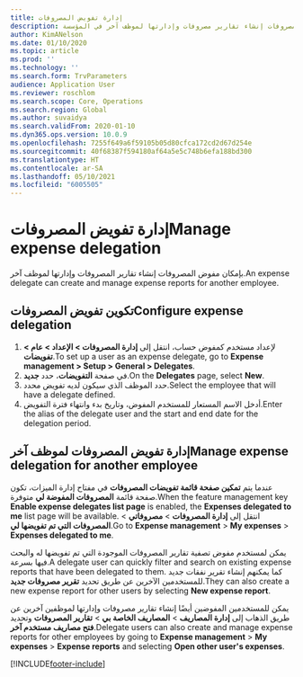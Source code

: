 ```yaml
---
title: إدارة تفويض المصروفات
description: يمكن لمستخدم تفويض مصروفات إنشاء تقارير مصروفات وإدارتها لموظف آخر في المؤسسة.
author: KimANelson
ms.date: 01/10/2020
ms.topic: article
ms.prod: ''
ms.technology: ''
ms.search.form: TrvParameters
audience: Application User
ms.reviewer: roschlom
ms.search.scope: Core, Operations
ms.search.region: Global
ms.author: suvaidya
ms.search.validFrom: 2020-01-10
ms.dyn365.ops.version: 10.0.9
ms.openlocfilehash: 7255f649a6f59105b05d80cfca172cd2d67d254e
ms.sourcegitcommit: 40f68387f594180af64a5e5c748b6efa188bd300
ms.translationtype: HT
ms.contentlocale: ar-SA
ms.lasthandoff: 05/10/2021
ms.locfileid: "6005505"
---
```

# <a name="manage-expense-delegation"></a><span data-ttu-id="9719e-103">إدارة تفويض المصروفات</span><span class="sxs-lookup"><span data-stu-id="9719e-103">Manage expense delegation</span></span>

<span data-ttu-id="9719e-104">بإمكان مفوض المصروفات إنشاء تقارير المصروفات وإدارتها لموظف آخر.</span><span class="sxs-lookup"><span data-stu-id="9719e-104">An expense delegate can create and manage expense reports for another employee.</span></span>

## <a name="configure-expense-delegation"></a><span data-ttu-id="9719e-105">تكوين تفويض المصروفات</span><span class="sxs-lookup"><span data-stu-id="9719e-105">Configure expense delegation</span></span>

1. <span data-ttu-id="9719e-106">لإعداد مستخدم كمفوض حساب، انتقل إلى **إدارة المصروفات > الإعداد > عام > تفويضات**.</span><span class="sxs-lookup"><span data-stu-id="9719e-106">To set up a user as an expense delegate, go to **Expense management > Setup > General > Delegates**.</span></span>
2. <span data-ttu-id="9719e-107">في صفحة **التفويضات**، حدد **جديد**.</span><span class="sxs-lookup"><span data-stu-id="9719e-107">On the **Delegates** page, select **New**.</span></span>
3. <span data-ttu-id="9719e-108">حدد الموظف الذي سيكون لديه تفويض محدد.</span><span class="sxs-lookup"><span data-stu-id="9719e-108">Select the employee that will have a delegate defined.</span></span> 
4. <span data-ttu-id="9719e-109">أدخل الاسم المستعار للمستخدم المفوض، وتاريخ بدء وانتهاء فترة التفويض.</span><span class="sxs-lookup"><span data-stu-id="9719e-109">Enter the alias of the delegate user and the start and end date for the delegation period.</span></span>

## <a name="manage-expense-delegation-for-another-employee"></a><span data-ttu-id="9719e-110">إدارة تفويض المصروفات لموظف آخر</span><span class="sxs-lookup"><span data-stu-id="9719e-110">Manage expense delegation for another employee</span></span>

<span data-ttu-id="9719e-111">عندما يتم **تمكين صفحة قائمة تفويضات المصروفات** في مفتاح إدارة الميزات، تكون صفحة قائمة **المصروفات المفوضة لي** متوفرة.</span><span class="sxs-lookup"><span data-stu-id="9719e-111">When the feature management key **Enable expense delegates list page** is enabled, the **Expenses delegated to me** list page will be available.</span></span> <span data-ttu-id="9719e-112">انتقل إلى **إدارة المصروفات** > **مصروفاتي** > **المصروفات التي تم تفويضها لي**.</span><span class="sxs-lookup"><span data-stu-id="9719e-112">Go to **Expense management** > **My expenses** > **Expenses delegated to me**.</span></span>

<span data-ttu-id="9719e-113">يمكن لمستخدم مفوض تصفية تقارير المصروفات الموجودة التي تم تفويضها له والبحث فيها بسرعة.</span><span class="sxs-lookup"><span data-stu-id="9719e-113">A delegate user can quickly filter and search on existing expense reports that have been delegated to them.</span></span> <span data-ttu-id="9719e-114">كما يمكنهم إنشاء تقرير نفقات جديد للمستخدمين الآخرين عن طريق تحديد **تقرير مصروفات جديد**.</span><span class="sxs-lookup"><span data-stu-id="9719e-114">They can also create a new expense report for other users by selecting **New expense report**.</span></span>

<span data-ttu-id="9719e-115">يمكن للمستخدمين المفوضين أيضًا إنشاء تقارير مصروفات وإدارتها لموظفين آخرين عن طريق الذهاب إلى **إدارة المصاريف** > **المصاريف الخاصة بي** > **تقارير المصروفات** وتحديد **فتح مصاريف مستخدم آخر**.</span><span class="sxs-lookup"><span data-stu-id="9719e-115">Delegate users can also create and manage expense reports for other employees by going to **Expense management** > **My expenses** > **Expense reports** and selecting **Open other user's expenses**.</span></span>


[!INCLUDE[footer-include](../includes/footer-banner.md)]